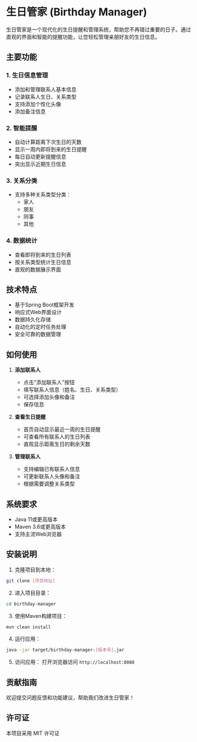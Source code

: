 # 生日管家 (Birthday Manager)

生日管家是一个现代化的生日提醒和管理系统，帮助您不再错过重要的日子。通过直观的界面和智能的提醒功能，让您轻松管理亲朋好友的生日信息。

## 主要功能

### 1. 生日信息管理
- 添加和管理联系人基本信息
- 记录联系人生日、关系类型
- 支持添加个性化头像
- 添加备注信息

### 2. 智能提醒
- 自动计算距离下次生日的天数
- 显示一周内即将到来的生日提醒
- 每日自动更新提醒信息
- 突出显示近期生日信息

### 3. 关系分类
- 支持多种关系类型分类：
  - 家人
  - 朋友
  - 同事
  - 其他

### 4. 数据统计
- 查看即将到来的生日列表
- 按关系类型统计生日信息
- 直观的数据展示界面

## 技术特点

- 基于Spring Boot框架开发
- 响应式Web界面设计
- 数据持久化存储
- 自动化的定时任务处理
- 安全可靠的数据管理

## 如何使用

1. **添加联系人**
   - 点击"添加联系人"按钮
   - 填写联系人信息（姓名、生日、关系类型）
   - 可选择添加头像和备注
   - 保存信息

2. **查看生日提醒**
   - 首页自动显示最近一周的生日提醒
   - 可查看所有联系人的生日列表
   - 直观显示距离生日的剩余天数

3. **管理联系人**
   - 支持编辑已有联系人信息
   - 可更新联系人头像和备注
   - 根据需要调整关系类型

## 系统要求

- Java 11或更高版本
- Maven 3.6或更高版本
- 支持主流Web浏览器

## 安装说明

1. 克隆项目到本地：
```bash
git clone [项目地址]
```

2. 进入项目目录：
```bash
cd birthday-manager
```

3. 使用Maven构建项目：
```bash
mvn clean install
```

4. 运行应用：
```bash
java -jar target/birthday-manager-[版本号].jar
```

5. 访问应用：
打开浏览器访问 `http://localhost:8080`

## 贡献指南

欢迎提交问题反馈和功能建议，帮助我们改进生日管家！

## 许可证

本项目采用 MIT 许可证
